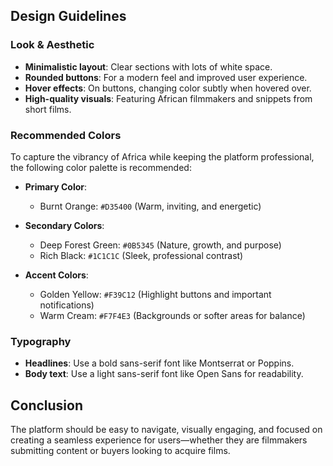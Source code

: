 ## Design Guidelines

### Look & Aesthetic

- **Minimalistic layout**: Clear sections with lots of white space.
- **Rounded buttons**: For a modern feel and improved user experience.
- **Hover effects**: On buttons, changing color subtly when hovered over.
- **High-quality visuals**: Featuring African filmmakers and snippets from short films.

### Recommended Colors

To capture the vibrancy of Africa while keeping the platform professional, the following color palette is recommended:

- **Primary Color**: 
  - Burnt Orange: `#D35400` (Warm, inviting, and energetic)
  
- **Secondary Colors**: 
  - Deep Forest Green: `#0B5345` (Nature, growth, and purpose)
  - Rich Black: `#1C1C1C` (Sleek, professional contrast)
  
- **Accent Colors**: 
  - Golden Yellow: `#F39C12` (Highlight buttons and important notifications)
  - Warm Cream: `#F7F4E3` (Backgrounds or softer areas for balance)

### Typography

- **Headlines**: Use a bold sans-serif font like Montserrat or Poppins.
- **Body text**: Use a light sans-serif font like Open Sans for readability.

## Conclusion

The platform should be easy to navigate, visually engaging, and focused on creating a seamless experience for users—whether they are filmmakers submitting content or buyers looking to acquire films.


